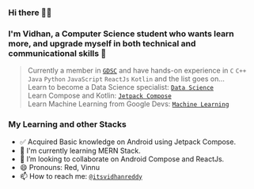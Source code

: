 ### Hi there 👋🏻
### I'm Vidhan, a Computer Science student who wants learn more, and upgrade myself in both technical and communicational skills 🚀
> Currently a member in [`GDSC`](https://github.com/GDSC-REC) and have hands-on experience in  `C` `C++` `Java` `Python` `JavaScript` `ReactJs` `Kotlin` and the list goes on... \
Learn to become a Data Science specialist: [`Data Science`](https://www.kaggle.com/learn)\
Learn Compose and Kotlin: [`Jetpack Compose`](https://developer.android.com/courses/android-basics-compose/course)\
Learn Machine Learning from Google Devs: [`Machine Learning`](https://developers.google.com/machine-learning)
### My Learning and other Stacks
- ✅ Acquired Basic knowledge on Android using Jetpack Compose.
- 🌱 I'm currently learning MERN Stack.
- 👯 I’m looking to collaborate on Android Compose and ReactJs.
- 😄 Pronouns: Red, Vinnu
- 📫 How to reach me: [`@itsvidhanreddy`](https://linktr.ee/itsvidhanreddy)
<!--
**AVidhanR/AVidhanR** is a ✨ _special_ ✨ repository because its `README.md` (this file) appears on your GitHub profile.

Here are some ideas to get you started:

- 🔭 I’m currently working on ...
- 🌱 I’m currently learning ...
- 👯 I’m looking to collaborate on ...
- 🤔 I’m looking for help with ...
- 💬 Ask me about ...
- 📫 How to reach me: ...
- 😄 Pronouns: ...
- ⚡ Fun fact: ...
-->
